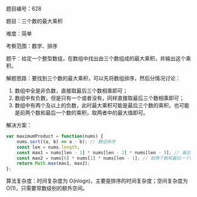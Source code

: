 题目编号：628

题目：三个数的最大乘积

难度：简单

考察范围：数学、排序

题干：给定一个整型数组，在数组中找出由三个数组成的最大乘积，并输出这个乘积。

解题思路：要找到三个数的最大乘积，可以先将数组排序，然后分情况讨论：

1. 数组中全是非负数，直接取最后三个数相乘即可；
2. 数组中有负数，但是只有一个或者没有，同样直接取最后三个数相乘即可；
3. 数组中有两个及以上的负数，此时最大乘积可能是最后三个数的乘积，也可能是前两个数和最后一个数的乘积，取两者中的最大值即可。

解决方案：

```javascript
var maximumProduct = function(nums) {
    nums.sort((a, b) => a - b); // 数组排序
    const len = nums.length;
    const max1 = nums[len - 1] * nums[len - 2] * nums[len - 3]; // 最后三个数的乘积
    const max2 = nums[0] * nums[1] * nums[len - 1]; // 前两个数和最后一个数的乘积
    return Math.max(max1, max2);
};
```

算法复杂度：时间复杂度为 O(nlogn)，主要是排序的时间复杂度；空间复杂度为 O(1)，只需要常数级别的额外空间。